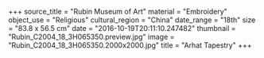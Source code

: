 +++
source_title = "Rubin Museum of Art"
material = "Embroidery"
object_use = "Religious"
cultural_region = "China"
date_range = "18th"
size = "83.8 x 56.5 cm"
date = "2016-10-19T20:11:10.247482"
thumbnail = "Rubin_C2004_18_3H065350.preview.jpg"
image = "Rubin_C2004_18_3H065350.2000x2000.jpg"
title = "Arhat Tapestry"
+++
